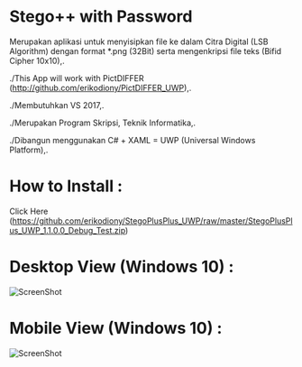 # Stego++ with Password

Merupakan aplikasi untuk menyisipkan file ke dalam Citra Digital (LSB Algorithm) dengan format *.png (32Bit) serta mengenkripsi file teks (Bifid Cipher 10x10),.

./This App will work with PictDIFFER (http://github.com/erikodiony/PictDIFFER_UWP),.

./Membutuhkan VS 2017,.

./Merupakan Program Skripsi, Teknik Informatika,.

./Dibangun menggunakan C# + XAML = UWP (Universal Windows Platform),.

# How to Install :
Click Here (https://github.com/erikodiony/StegoPlusPlus_UWP/raw/master/StegoPlusPlus_UWP_1.1.0.0_Debug_Test.zip)

# Desktop View (Windows 10) :
![ScreenShot](https://github.com/erikodiony/StegoPlusPlus_UWP/raw/master/File_Image/Desktop.png "SS_Desktop") 

# Mobile View (Windows 10) :
![ScreenShot](https://github.com/erikodiony/StegoPlusPlus_UWP/raw/master/File_Image/Mobile.png "SS_Mobile")